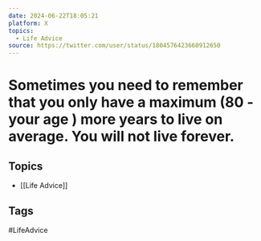 ```yaml
---
date: 2024-06-22T18:05:21
platform: X
topics:
  - Life Advice
source: https://twitter.com/user/status/1804576423660912650
---
```

# Sometimes you need to remember that you only have a maximum (80 - your age ) more years to live on average. You will not live forever.

## Topics
- [[Life Advice]]

## Tags
#LifeAdvice